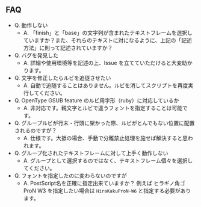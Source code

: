 ## FAQ
- Q. 動作しない
  - A. 「finish」と「base」の文字列が含まれたテキストフレームを選択していますか？また、それらのテキストに対になるように、上記の「記述方法」に則って記述されていますか？
- Q. バグを発見した
  - A. 詳細や使用環境等を記述の上、Issue を立てていただけると大変助かります。
- Q. 文字を修正したらルビを追従させたい
  - A. 自動で追随することはありません。ルビを消してスクリプトを再度実行してください。
- Q. OpenType GSUB feature のルビ用字形（ruby）に対応しているか
  - A. 非対応です。親文字とルビで違うフォントを指定することは可能です。
- Q. グループルビが行末・行頭に架かった際、ルビがとんでもない位置に配置されるのですが？
  - A. 仕様です。大抵の場合、手動で分離禁止処理を施せば解決すると思われます。
- Q. グループ化されたテキストフレームに対して上手く動作しない
  - A. グループとして選択するのではなく、テキストフレーム個々を選択してください。
- Q. フォントを指定したのに変わらないのですが
  - A. PostScript名を正確に指定出来ていますか？
例えば ヒラギノ角ゴProN W3 を指定したい場合は `HiraKakuProN-W6` と指定する必要があります。